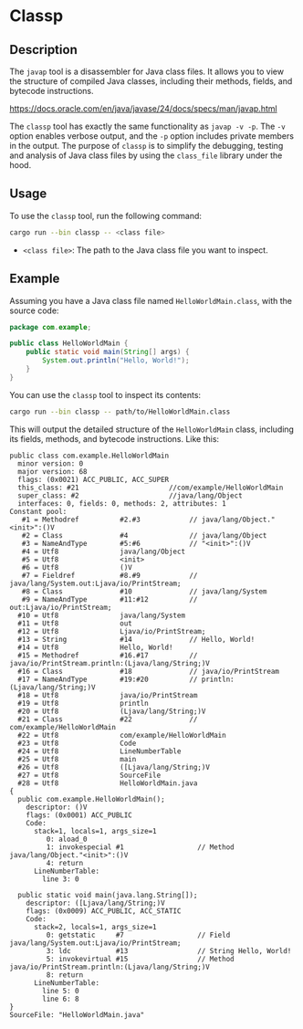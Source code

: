 # Classp

## Description

The `javap` tool is a disassembler for Java class files. It allows you to view the structure of compiled Java classes,
including their methods, fields, and bytecode instructions.

https://docs.oracle.com/en/java/javase/24/docs/specs/man/javap.html

The `classp` tool has exactly the same functionality as `javap -v -p`. The `-v` option enables verbose output, and the
`-p` option includes private members in the output.
The purpose of `classp` is to simplify the debugging, testing and analysis of Java class files by using the `class_file`
library under the hood.

## Usage

To use the `classp` tool, run the following command:

```bash
cargo run --bin classp -- <class file>
```

- `<class file>`: The path to the Java class file you want to inspect.

## Example

Assuming you have a Java class file named `HelloWorldMain.class`, with the source code:

```java
package com.example;

public class HelloWorldMain {
    public static void main(String[] args) {
        System.out.println("Hello, World!");
    }
}
```

You can use the `classp` tool to inspect its contents:

```bash
cargo run --bin classp -- path/to/HelloWorldMain.class
```

This will output the detailed structure of the `HelloWorldMain` class, including its fields, methods, and bytecode
instructions. Like this:

```
public class com.example.HelloWorldMain 
  minor version: 0
  major version: 68
  flags: (0x0021) ACC_PUBLIC, ACC_SUPER
  this_class: #21                      //com/example/HelloWorldMain
  super_class: #2                      //java/lang/Object
  interfaces: 0, fields: 0, methods: 2, attributes: 1
Constant pool:
   #1 = Methodref          #2.#3            // java/lang/Object."<init>":()V
   #2 = Class              #4               // java/lang/Object
   #3 = NameAndType        #5:#6            // "<init>":()V
   #4 = Utf8               java/lang/Object
   #5 = Utf8               <init>
   #6 = Utf8               ()V
   #7 = Fieldref           #8.#9            // java/lang/System.out:Ljava/io/PrintStream;
   #8 = Class              #10              // java/lang/System
   #9 = NameAndType        #11:#12          // out:Ljava/io/PrintStream;
  #10 = Utf8               java/lang/System
  #11 = Utf8               out
  #12 = Utf8               Ljava/io/PrintStream;
  #13 = String             #14              // Hello, World!
  #14 = Utf8               Hello, World!
  #15 = Methodref          #16.#17          // java/io/PrintStream.println:(Ljava/lang/String;)V
  #16 = Class              #18              // java/io/PrintStream
  #17 = NameAndType        #19:#20          // println:(Ljava/lang/String;)V
  #18 = Utf8               java/io/PrintStream
  #19 = Utf8               println
  #20 = Utf8               (Ljava/lang/String;)V
  #21 = Class              #22              // com/example/HelloWorldMain
  #22 = Utf8               com/example/HelloWorldMain
  #23 = Utf8               Code
  #24 = Utf8               LineNumberTable
  #25 = Utf8               main
  #26 = Utf8               ([Ljava/lang/String;)V
  #27 = Utf8               SourceFile
  #28 = Utf8               HelloWorldMain.java
{
  public com.example.HelloWorldMain();
    descriptor: ()V
    flags: (0x0001) ACC_PUBLIC
    Code: 
      stack=1, locals=1, args_size=1
         0: aload_0                 
         1: invokespecial #1                  // Method java/lang/Object."<init>":()V
         4: return                  
      LineNumberTable:
        line 3: 0
  
  public static void main(java.lang.String[]);
    descriptor: ([Ljava/lang/String;)V
    flags: (0x0009) ACC_PUBLIC, ACC_STATIC
    Code: 
      stack=2, locals=1, args_size=1
         0: getstatic     #7                  // Field java/lang/System.out:Ljava/io/PrintStream;
         3: ldc           #13                 // String Hello, World!
         5: invokevirtual #15                 // Method java/io/PrintStream.println:(Ljava/lang/String;)V
         8: return                  
      LineNumberTable:
        line 5: 0
        line 6: 8
}
SourceFile: "HelloWorldMain.java"
```
